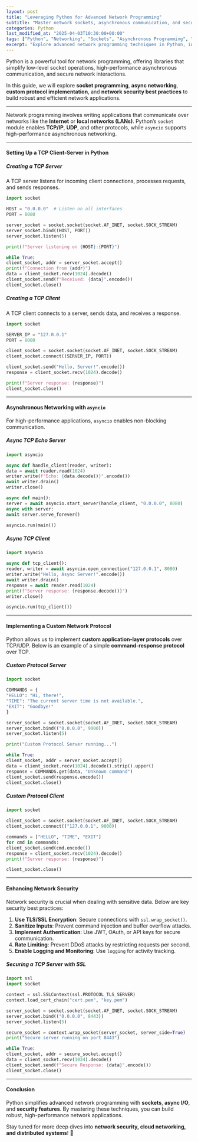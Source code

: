 ```yaml
---
layout: post
title: "Leveraging Python for Advanced Network Programming"
subtitle: "Master network sockets, asynchronous communication, and security with Python"
categories: Python
last_modified_at: "2025-04-03T10:30:00+00:00"
tags: ["Python", "Networking", "Sockets", "Asynchronous Programming", "Security", "Network Protocols"]
excerpt: "Explore advanced network programming techniques in Python, including socket programming, asynchronous communication, and network security best practices."
---
```

Python is a powerful tool for network programming, offering libraries that simplify low-level socket operations, high-performance asynchronous communication, and secure network interactions.

In this guide, we will explore **socket programming**, **async networking**, **custom protocol implementation**, and **network security best practices** to build robust and efficient network applications.

---
Network programming involves writing applications that communicate over networks like the **Internet** or **local networks (LANs)**. Python’s `socket` module enables **TCP/IP**, **UDP**, and other protocols, while `asyncio` supports high-performance asynchronous networking.

---

#### Setting Up a TCP Client-Server in Python

##### Creating a TCP Server

A TCP server listens for incoming client connections, processes requests, and sends responses.

```python  
import socket

HOST = "0.0.0.0"  # Listen on all interfaces  
PORT = 8080

server_socket = socket.socket(socket.AF_INET, socket.SOCK_STREAM)  
server_socket.bind((HOST, PORT))  
server_socket.listen(5)

print(f"Server listening on {HOST}:{PORT}")

while True:  
client_socket, addr = server_socket.accept()  
print(f"Connection from {addr}")  
data = client_socket.recv(1024).decode()  
client_socket.send(f"Received: {data}".encode())  
client_socket.close()  
```

##### Creating a TCP Client

A TCP client connects to a server, sends data, and receives a response.

```python  
import socket

SERVER_IP = "127.0.0.1"  
PORT = 8080

client_socket = socket.socket(socket.AF_INET, socket.SOCK_STREAM)  
client_socket.connect((SERVER_IP, PORT))

client_socket.send("Hello, Server!".encode())  
response = client_socket.recv(1024).decode()

print(f"Server response: {response}")  
client_socket.close()  
```

---

#### Asynchronous Networking with `asyncio`

For high-performance applications, `asyncio` enables non-blocking communication.

##### Async TCP Echo Server

```python  
import asyncio

async def handle_client(reader, writer):  
data = await reader.read(1024)  
writer.write(f"Echo: {data.decode()}".encode())  
await writer.drain()  
writer.close()

async def main():  
server = await asyncio.start_server(handle_client, "0.0.0.0", 8080)  
async with server:  
await server.serve_forever()

asyncio.run(main())  
```

##### Async TCP Client

```python  
import asyncio

async def tcp_client():  
reader, writer = await asyncio.open_connection("127.0.0.1", 8080)  
writer.write("Hello, Async Server!".encode())  
await writer.drain()  
response = await reader.read(1024)  
print(f"Server response: {response.decode()}")  
writer.close()

asyncio.run(tcp_client())  
```

---

#### Implementing a Custom Network Protocol

Python allows us to implement **custom application-layer protocols** over TCP/UDP. Below is an example of a simple **command-response protocol** over TCP.

##### Custom Protocol Server

```python  
import socket

COMMANDS = {  
"HELLO": "Hi, there!",  
"TIME": "The current server time is not available.",  
"EXIT": "Goodbye!"  
}

server_socket = socket.socket(socket.AF_INET, socket.SOCK_STREAM)  
server_socket.bind(("0.0.0.0", 9000))  
server_socket.listen(5)

print("Custom Protocol Server running...")

while True:  
client_socket, addr = server_socket.accept()  
data = client_socket.recv(1024).decode().strip().upper()  
response = COMMANDS.get(data, "Unknown command")  
client_socket.send(response.encode())  
client_socket.close()  
```

##### Custom Protocol Client

```python  
import socket

client_socket = socket.socket(socket.AF_INET, socket.SOCK_STREAM)  
client_socket.connect(("127.0.0.1", 9000))

commands = ["HELLO", "TIME", "EXIT"]  
for cmd in commands:  
client_socket.send(cmd.encode())  
response = client_socket.recv(1024).decode()  
print(f"Server response: {response}")

client_socket.close()  
```

---

#### Enhancing Network Security

Network security is crucial when dealing with sensitive data. Below are key security best practices:

1. **Use TLS/SSL Encryption**: Secure connections with `ssl.wrap_socket()`.
2. **Sanitize Inputs**: Prevent command injection and buffer overflow attacks.
3. **Implement Authentication**: Use JWT, OAuth, or API keys for secure communication.
4. **Rate Limiting**: Prevent DDoS attacks by restricting requests per second.
5. **Enable Logging and Monitoring**: Use `logging` for activity tracking.

##### Securing a TCP Server with SSL

```python  
import ssl  
import socket

context = ssl.SSLContext(ssl.PROTOCOL_TLS_SERVER)  
context.load_cert_chain("cert.pem", "key.pem")

server_socket = socket.socket(socket.AF_INET, socket.SOCK_STREAM)  
server_socket.bind(("0.0.0.0", 8443))  
server_socket.listen(5)

secure_socket = context.wrap_socket(server_socket, server_side=True)  
print("Secure server running on port 8443")

while True:  
client_socket, addr = secure_socket.accept()  
data = client_socket.recv(1024).decode()  
client_socket.send(f"Secure Response: {data}".encode())  
client_socket.close()  
```

---

#### Conclusion

Python simplifies advanced network programming with **sockets**, **async I/O**, and **security features**. By mastering these techniques, you can build robust, high-performance network applications.

Stay tuned for more deep dives into **network security, cloud networking, and distributed systems**! 🚀  
